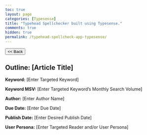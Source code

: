 ```yaml
---
toc: true
layout: page
categories: [Typesense]
title: "Typehead Spellchecker built using Typesense."
comments: true
hidden: true
permalink: /typehead-spellcheck-app-typesense/
---
```


<button class="back-button" onclick="window.history.back()"><< Back</button>

## Outline: [Article Title]

**Keyword:** [Enter Targeted Keyword]

**Keyword MSV:** [Enter Targeted Keyword’s Monthly Search Volume]

**Author:** [Enter Author Name]

**Due Date:** [Enter Due Date]

**Publish Date:** [Enter Desired Publish Date]

**User Persona:** [Enter Targeted Reader and/or User Persona]

<br>
